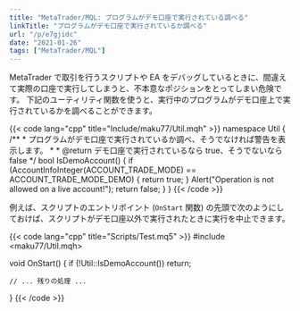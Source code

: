 ```yaml
---
title: "MetaTrader/MQL: プログラムがデモ口座で実行されている調べる"
linkTitle: "プログラムがデモ口座で実行されているか調べる"
url: "/p/e7gjidc"
date: "2021-01-26"
tags: ["MetaTrader/MQL"]
---
```


MetaTrader で取引を行うスクリプトや EA をデバッグしているときに、間違えて実際の口座で実行してしまうと、不本意なポジションをとってしまい危険です。
下記のユーティリティ関数を使うと、実行中のプログラムがデモ口座上で実行されているかを調べることができます。

{{< code lang="cpp" title="Include/maku77/Util.mqh" >}}
namespace Util {
    /**
     * プログラムがデモ口座で実行されているか調べ、そうでなければ警告を表示します。
     *
     * @return デモ口座で実行されているなら true、そうでないなら false
     */
    bool IsDemoAccount() {
        if (AccountInfoInteger(ACCOUNT_TRADE_MODE) == ACCOUNT_TRADE_MODE_DEMO) {
            return true;
        }
        Alert("Operation is not allowed on a live account!");
        return false;
    }
}
{{< /code >}}

例えば、スクリプトのエントリポイント (`OnStart` 関数) の先頭で次のようにしておけば、スクリプトがデモ口座以外で実行されたときに実行を中止できます。

{{< code lang="cpp" title="Scripts/Test.mq5" >}}
#include <maku77/Util.mqh>

void OnStart() {
    if (!Util::IsDemoAccount()) return;

    // ... 残りの処理 ...
}
{{< /code >}}

